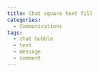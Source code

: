 ```yaml
---
title: Chat square text fill
categories:
  - Communications
tags:
  - chat bubble
  - text
  - message
  - comment
---
```

